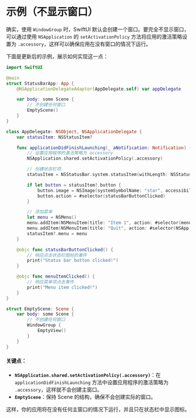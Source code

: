 # 示例（不显示窗口）

确实，使用 `WindowGroup` 时，SwiftUI 默认会创建一个窗口。要完全不显示窗口，可以通过使用 `NSApplication` 的 `setActivationPolicy` 方法将应用的激活策略设置为 `.accessory`，这样可以确保应用在没有窗口的情况下运行。

下面是更新后的示例，展示如何实现这一点：

```swift
import SwiftUI

@main
struct StatusBarApp: App {
    @NSApplicationDelegateAdaptor(AppDelegate.self) var appDelegate

    var body: some Scene {
        // 不创建任何窗口
        EmptyScene()
    }
}

class AppDelegate: NSObject, NSApplicationDelegate {
    var statusItem: NSStatusItem?

    func applicationDidFinishLaunching(_ aNotification: Notification) {
        // 设置应用程序的激活策略为 accessory
        NSApplication.shared.setActivationPolicy(.accessory)

        // 创建状态栏项
        statusItem = NSStatusBar.system.statusItem(withLength: NSStatusItem.squareLength)

        if let button = statusItem?.button {
            button.image = NSImage(systemSymbolName: "star", accessibilityDescription: "Star")
            button.action = #selector(statusBarButtonClicked)
        }

        // 添加菜单
        let menu = NSMenu()
        menu.addItem(NSMenuItem(title: "Item 1", action: #selector(menuItemClicked), keyEquivalent: "n"))
        menu.addItem(NSMenuItem(title: "Quit", action: #selector(NSApp.terminate(_:)), keyEquivalent: "q"))
        statusItem?.menu = menu
    }

    @objc func statusBarButtonClicked() {
        // 响应点击状态栏图标的事件
        print("Status bar button clicked!")
    }

    @objc func menuItemClicked() {
        // 响应菜单项点击事件
        print("Menu item clicked!")
    }
}

struct EmptyScene: Scene {
    var body: some Scene {
        // 不创建任何窗口
        WindowGroup {
            EmptyView()
        }
    }
}
```

#### 关键点：

* **`NSApplication.shared.setActivationPolicy(.accessory)`**：在 `applicationDidFinishLaunching` 方法中设置应用程序的激活策略为 `.accessory`，这样就不会创建主窗口。
* **`EmptyScene`**：保持 Scene 的结构，确保不会创建实际的窗口。

这样，你的应用将在没有任何主窗口的情况下运行，并且只在状态栏中显示图标。
